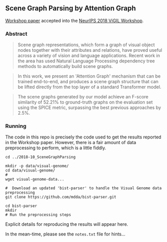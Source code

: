 ##  Scene Graph Parsing by Attention Graph

[Workshop paper](http://reddragon.ai/downloads/nips2018_ViGIL-workshop_CAMERA-READY.pdf) accepted into the [NeurIPS 2018 ViGIL Workshop](https://nips2018vigil.github.io/).


### Abstract

>  Scene graph representations, which form a graph of visual object nodes together with their attributes and relations, have proved useful across a variety of vision and language applications. Recent work in the area has used Natural Language Processing dependency tree methods to automatically build scene graphs.

>  In this work, we present an 'Attention Graph' mechanism that can be trained end-to-end, and produces a scene graph structure that can be lifted directly from the top layer of a standard Transformer model.

>  The scene graphs generated by our model achieve an F-score similarity of 52.21% to ground-truth graphs on the evaluation set using the SPICE metric, surpassing the best previous approaches by 2.5%.


### Running

The code in this repo is precisely the code used to get the results reported in the 
Workshop paper.  However, there is a fair amount of data preprocessing to perform,
which is a little fiddly.

```
cd ../2018-10_SceneGraphParsing

mkdir -p data/visual-genome/
cd data/visual-genome/
# 
wget visual-genome-data...

#  Download an updated 'bist-parser' to handle the Visual Genome data preprocessing
git clone https://github.com/mdda/bist-parser.git

cd bist-parser
mkdir 
# Run the preprocessing steps
```

Explicit details for reproducing the results will appear here.

In the mean-time, please see the ```notes.txt``` file for hints...   
